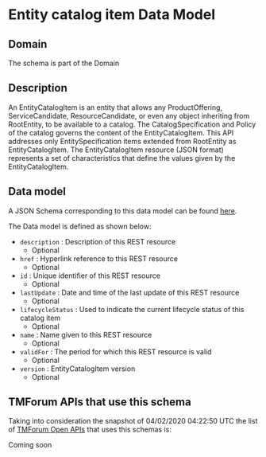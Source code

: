 # Entity catalog item Data Model

## Domain

The  schema is part of the  Domain

## Description

An EntityCatalogItem is an entity that allows any ProductOffering, ServiceCandidate, ResourceCandidate, or even any object inheriting from RootEntity, to be available to a catalog. The CatalogSpecification and Policy of the catalog governs the content of the EntityCatalogItem. This API addresses only EntitySpecification items extended from RootEntity as EntityCatalogItem.
The EntityCatalogItem resource (JSON format) represents a set of characteristics that define the values given by the EntityCatalogItem.

## Data model

A JSON Schema corresponding to this data model can be found
[here](https://github.com/tmforum-rand/schemas/blob/candidates/Common/EntityCatalogItem.schema.json).

The Data model is defined as shown below:
- `description` : Description of this REST resource
  - Optional
- `href` : Hyperlink reference to this REST resource
  - Optional
- `id` : Unique identifier of this REST resource
  - Optional
- `lastUpdate` : Date and time of the last update of this REST resource
  - Optional
- `lifecycleStatus` : Used to indicate the current lifecycle status of this catalog item
  - Optional
- `name` : Name given to this REST resource
  - Optional
- `validFor` : The period for which this REST resource is valid
  - Optional
- `version` : EntityCatalogItem version
  - Optional




## TMForum APIs that use this schema

Taking into consideration the snapshot of 04/02/2020 04:22:50 UTC the list of [TMForum Open APIs](https://www.tmforum.org/open-apis/) that uses this schemas is:

Coming soon